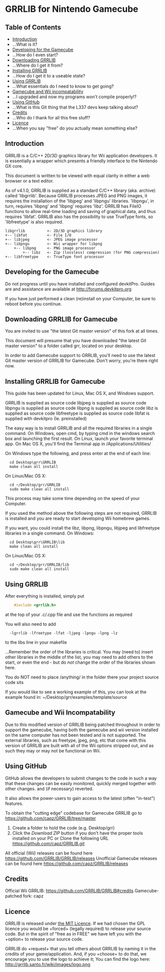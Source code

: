 GRRLIB for Nintendo Gamecube
======


Table of Contents
-----------------

- [Introduction](#introduction)
 - ...What is it?
- [Developing for the Gamecube](#developing-for-the-wii)
 - ...How do I even start?
- [Downloading GRRLIB](#downloading-grrlib)
 - ...Where do I get it from?
- [Installing GRRLIB](#installing-grrlib)
 - ...How do I get it to a useable state?
- [Using GRRLIB](#using-grrlib)
 - ...What essentials do I need to know to get going?
- [Gamecube and Wii incompatability](#gamecube-and-wii-incompatability)
 - ...I upgraded and now my programs won't compile properly!?
- [Using GitHub](#using-github)
 - ...What is this Git thing that the L337 devs keep talking about?
- [Credits](#credits)
 - ...Who do I thank for all this free stuff?
- [Licence](#licence)
 - ...When you say "free" do you actually mean something else?


Introduction
------------

GRRLIB is a C/C++ 2D/3D graphics library for Wii application developers.  It is
essentially a wrapper which presents a friendly interface to the Nintendo GX
core.

This document is written to be viewed with equal clarity in either a web browser
or a text editor.

As of v4.1.0, GRRLIB is supplied as a standard C/C++ library (aka. archive)
called 'libgrrlib'.  Because GRRLIB processes JPEG and PNG images, it requires
the installation of the 'libjpeg' and 'libpngu' libraries.  'libpngu', in turn,
requires 'libpng' and 'libpng' requires 'libz'.  GRRLIB has FileIO functions
to allow real-time loading and saving of graphical data, and thus requires
'libfat'.  GRRLIB also has the possibility to use TrueType fonts, so
'libfreetype' is also required.

```
libgrrlib          <- 2D/3D graphics library
+-- libfat         <- File I/O
+-- libjpeg        <- JPEG image processor
+-- libpngu        <- Wii wrapper for libpng
    +-- libpng     <- PNG image processor
        +-- libz   <- Zip (lossless) compression (for PNG compression)
+-- libfreetype    <- TrueType font processor
```


Developing for the Gamecube
----------------------

Do not progress until you have installed and configured devkitPro.  Guides are
and assistance are available at http://forums.devkitpro.org

If you have just performed a clean (re)install on your Computer, be sure to
reboot before you continue.


Downloading GRRLIB for Gamecube
------------------

You are invited to use "the latest Git master version" of this fork at all times.

This document will presume that you have downloaded "the latest Git master
version" to a folder called grr, located on your desktop.

In order to add Gamecube support to GRRLIB, you'll need to use the latest Git master version of GRRLIB for Gamecube. Don't worry, you're there right now.

Installing GRRLIB for Gamecube
-----------------

This guide has been updated for Linux, Mac OS X, and Windows support.

GRRLIB      is supplied as source code
libjpeg     is supplied as source code
libpngu     is supplied as source code
libpng      is supplied as source code
libz        is supplied as source code
libfreetype is supplied as source code
libfat      is supplied with devkitpro (Ie. preinstalled)

The easy way is to install GRRLIB and all the required libraries in a single
command. 
On Windows, open cmd, by typing cmd in the windows search box and launching the first result. 
On Linux, launch your favorite terminal app. 
On Mac OS X, you'll find the Terminal app in /Applications/Utilities/

On Windows type the following, and press enter at the end of each line:
```
  cd Desktop\grr\GRRLIB
  make clean all install
```

On Linux/Mac OS X:
```
  cd ~/Desktop/grr/GRRLIB
  sudo make clean all install
```

This process may take some time depending on the speed of your Computer.

If you used the method above the following steps are not required, GRRLIB is
installed and you are ready to start developing Wii homebrew games.

If you want, you could install the libz, libpng, libpngu, libjpeg and
libfreetype libraries in a single command.
On Windows:
```
  cd Desktop\grr\GRRLIB\lib 
  make clean all install
```
On Linux/Mac OS X:
```
  cd ~/Desktop/grr/GRRLIB/lib 
  sudo make clean all install
```

Using GRRLIB
------------

After everything is installed, simply put
```c
    #include <grrlib.h>
```
at the top of your .c/.cpp file and use the functions as required

You will also need to add
```make
  -lgrrlib -lfreetype -lfat -ljpeg -lpngu -lpng -lz
```
to the libs line in your makefile

...Remember the order of the libraries is critical.  You may (need to) insert
other libraries in the middle of the list, you may need to add others to the
start, or even the end - but do _not_ change the order of the libraries shown
here.

You do NOT need to place /anything/ in the folder there your project source code sits

If you would like to see a working example of this, you can look at the example
found in: ~/Desktop/grr/examples/template/source


Gamecube and Wii Incompatability
----------------------------------------------------
Due to this modified version of GRRLIB being patched throughout in order to support the gamecube, having both the gamecube and wii version installed on the same computer has not been tested and is not supported. The external libraries, such as freetype, jpeg, png, etc that come with this version of GRRLIB are built with all of the Wii options stripped out, and as such they may or may not be functional on Wii.


Using GitHub
------------

GitHub allows the developers to submit changes to the code in such a way that
these changes can be easily monitored, quickly merged together with other
changes. and (if necessary) reverted.

It also allows the power-users to gain access to the latest (often "in-test")
features.

To obtain the "cutting edge" codebase for Gamecube GRRLIB go to https://github.com/capz/GRRLIB/tree/master

 1. Create a folder to hold the code (e.g. Desktop/grr)
 2. Click the *Download ZIP* button if you don't have the proper tools installed on your PC or Clone the following URL https://github.com/capz/GRRLIB.git

All official (Wii) releases can be found here https://github.com/GRRLIB/GRRLIB/releases
Unofficial Gamecube releases can be found here https://github.com/capz/GRRLIB/releases


Credits
-------
Official Wii GRRLIB: https://github.com/GRRLIB/GRRLIB#credits
Gamecube-patched fork: capz


Licence
-------

GRRLIB is released under [the MIT Licence](https://github.com/GRRLIB/GRRLIB/blob/master/LICENCE.TXT).
If we had chosen the GPL licence you would be +forced+ (legally required) to release your source code.
But in the spirit of "free as in FREE" we have left you with the +option+ to release your
source code.

GRRLIB do +request+ that you tell others about GRRLIB by naming it in
the credits of your game/application.  And, if you +choose+ to do that, we
encourage you to use the logo to achieve it; You can find the logo here:
http://grrlib.santo.fr/wiki/images/logo.png
